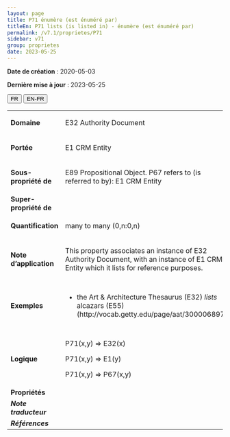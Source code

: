 ```yaml
---
layout: page
title: P71 énumère (est énuméré par)
titleEn: P71 lists (is listed in) - énumère (est énuméré par)
permalink: /v7.1/proprietes/P71
sidebar: v71
group: proprietes
date: 2023-05-25
---
```


**Date de création** : 2020-05-03

**Dernière mise à jour** : 2023-05-25

<div class="lang-buttons">
 <button id="fr" class="activate">FR</button>
 <button id="en-fr">EN-FR</button>
</div>

<table>
<tbody>
<tr>
<td><strong>Domaine</strong></td>
<td class="en">
<p>E32 Authority Document</p>
</td>
<td>
<p><code class="language-plaintext highlighter-rouge">E32_Document_de_référence</code></p>
</td>
</tr>
<tr>
<td><strong>Portée</strong></td>
<td class="en">
<p>E1 CRM Entity</p>
</td>
<td>
<p><code class="language-plaintext highlighter-rouge">E1_Entité_CRM</code></p>
</td>
</tr>
<tr>
<td><strong>Sous-propriété de</strong></td>
<td class="en">
<p>E89 Propositional Object. P67 refers to (is referred to by): E1 CRM Entity</p>
</td>
<td>
<p><code class="language-plaintext highlighter-rouge">E89_Objet_propositionnel</code>. <code class="language-plaintext highlighter-rouge">P67_renvoie_à (fait_l’objet_d’un_renvoi_par)</code> : <code class="language-plaintext highlighter-rouge">E1_Entité_CRM</code></p>
</td>
</tr>
<tr>
<td><strong>Super-propriété de</strong></td>
<td class="en">
</td>
<td>
</td>
</tr>
<tr>
<td><strong>Quantification</strong></td>
<td class="en">
<p>many to many (0,n:0,n)</p>
</td>
<td>
<p>plusieurs à plusieurs (0,n:0,n)</p>
</td>
</tr>
<tr>
<td><strong>Note d’application</strong></td>
<td class="en">
<p>This property associates an instance of E32 Authority Document, with an instance of E1 CRM Entity which it lists for reference purposes.</p>
</td>
<td>
<p>Cette propriété associe une instance de <code class="language-plaintext highlighter-rouge">E32_Document_de_référence</code> à une instance de <code class="language-plaintext highlighter-rouge">E1_Entité_CRM</code> énumérée à des fins de référence. </p>
</td>
</tr>
<tr>
<td><strong>Exemples</strong></td>
<td class="en">
<ul>
<li><p>the Art & Architecture Thesaurus (E32) <em>lists</em> alcazars (E55) (http://vocab.getty.edu/page/aat/300006897)</p>
</li>
</ul>
</td>
<td>
<ul>
<li><p>Le Art & Architecture Thesaurus (<code class="language-plaintext highlighter-rouge">E32_Document_de_référence</code>) énumère (<code class="language-plaintext highlighter-rouge">P71_énumère</code>) des alcazars (<code class="language-plaintext highlighter-rouge">E55_Type</code>) (http://vocab.getty.edu/page/aat/300006897)</p>
</li>
</ul>
</td>
</tr>
<tr>
<td><strong>Logique</strong></td>
<td class="en">
<p>P71(x,y) ⇒ E32(x)</p>
<p>P71(x,y) ⇒ E1(y)</p>
<p>P71(x,y) ⇒ P67(x,y)</p>
</td>
<td>
<p>P71(x,y) ⇒ E32(x)</p>
<p>P71(x,y) ⇒ E1(y)</p>
<p>P71(x,y) ⇒ P67(x,y)</p>
</td>
</tr>
<tr>
<td><strong>Propriétés</strong></td>
<td class="en">
</td>
<td>
</td>
</tr>
<tr>
<td><strong><em>Note traducteur</em></strong></td>
<td colspan="2">
</td>
</tr>
<tr>
<td><strong><em>Références</em></strong></td>
<td colspan="2">
</td>
</tr>
</tbody>
</table>
